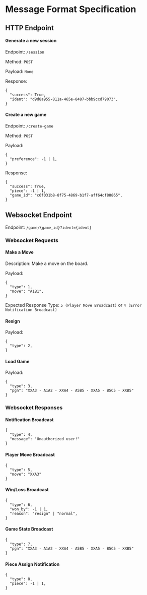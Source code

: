 # Message Format Specification

## HTTP Endpoint
#### Generate a new session
Endpoint: `/session`

Method: `POST`

Payload: `None`

Response:
```
{
  "success": True,
  "ident": "d9d8a955-811a-465e-8487-bbb9ccd79073",
}
```

#### Create a new game
Endpoint: `/create-game`

Method: `POST`

Payload:
```
{
  "preference": -1 | 1,
}
```

Response:
```
{
  "success": True,
  "piece": -1 | 1,
  "game_id": "c6f031b8-8f75-4869-b1f7-aff64cf88865",
}
```

## Websocket Endpoint
Endpoint: `/game/{game_id}?ident={ident}`

### Websocket Requests
#### Make a Move
Description: Make a move on the board.

Payload:
```
{
  "type": 1,
  "move": "A1B1",
}
```

Expected Response Type: `5 (Player Move Broadcast)` or `4 (Error Notification Broadcast)`

#### Resign
Payload:
```
{
  "type": 2,
}
```

#### Load Game
Payload:
```
{
  "type": 3,
  "pgn": "XXA3 - A1A2 - XXA4 - A5B5 - XXA5 - B5C5 - XXB5"
}
```

### Websocket Responses
#### Notification Broadcast
```
{
  "type": 4,
  "message": "Unauthorized user!"
}
```

#### Player Move Broadcast
```
{
  "type": 5,
  "move": "XXA3"
}
```

#### Win/Loss Broadcast
```
{
  "type": 6,
  "won_by": -1 | 1,
  "reason": "resign" | "normal",
}
```

#### Game State Broadcast
```
{
  "type": 7,
  "pgn": "XXA3 - A1A2 - XXA4 - A5B5 - XXA5 - B5C5 - XXB5"
}
```

#### Piece Assign Notification
```
{
  "type": 8,
  "piece": -1 | 1,
}
```
